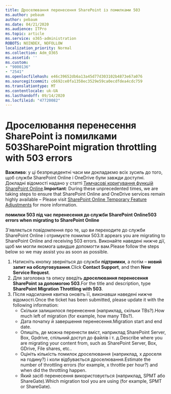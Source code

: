 ```yaml
---
title: Дроселювання перенесення SharePoint із помилками 503
ms.author: pebaum
author: pebaum
ms.date: 04/21/2020
ms.audience: ITPro
ms.topic: article
ms.service: o365-administration
ROBOTS: NOINDEX, NOFOLLOW
localization_priority: Normal
ms.collection: Adm_O365
ms.assetid: ''
ms.custom:
- "9000136"
- "2541"
ms.openlocfilehash: e46c39652db6a13a45d77d303102b4873e67a076
ms.sourcegitcommit: c6692ce0fa1358ec3529e59ca0ecdfdea4cdc759
ms.translationtype: MT
ms.contentlocale: uk-UA
ms.lasthandoff: 09/14/2020
ms.locfileid: "47720082"
---
```

# <a name="sharepoint-migration-throttling-with-503-errors"></a><span data-ttu-id="c335b-102">Дроселювання перенесення SharePoint із помилками 503</span><span class="sxs-lookup"><span data-stu-id="c335b-102">SharePoint migration throttling with 503 errors</span></span>

<span data-ttu-id="c335b-103">**Важливо**: у ці безпрецедентні часи ми докладаємо всіх зусиль до того, щоб служби SharePoint Online і OneDrive були завжди доступні. Докладні відомості надано у статті [Тимчасові коригування функцій SharePoint Online](https://aka.ms/ODSPAdjustments).</span><span class="sxs-lookup"><span data-stu-id="c335b-103">**Important**: During these unprecedented times, we are taking steps to ensure that SharePoint Online and OneDrive services remain highly available – Please visit [SharePoint Online Temporary Feature Adjustments](https://aka.ms/ODSPAdjustments) for more information.</span></span>

<span data-ttu-id="c335b-104">**помилки 503 під час перенесення до служби SharePoint Online**</span><span class="sxs-lookup"><span data-stu-id="c335b-104">**503 errors when migrating to SharePoint Online**</span></span>

<span data-ttu-id="c335b-105">З'являється повідомлення про те, що ви переходите до служби SharePoint Online і отримуєте помилки 503.</span><span class="sxs-lookup"><span data-stu-id="c335b-105">It appears you are migrating to SharePoint Online and receiving 503 errors.</span></span> <span data-ttu-id="c335b-106">Виконайте наведені нижче дії, щоб ми могли якомога швидше допомогти вам.</span><span class="sxs-lookup"><span data-stu-id="c335b-106">Please follow the steps below so we may assist you as soon as possible.</span></span> 

1. <span data-ttu-id="c335b-107">Натисніть кнопку зверніться до служби **підтримки**, а потім – **новий запит на обслуговування**.</span><span class="sxs-lookup"><span data-stu-id="c335b-107">Click **Contact Support**, and then **New Service Request**.</span></span>
2. <span data-ttu-id="c335b-108">Для заголовка та опису введіть **дроселювання перенесення SharePoint за допомогою 503**.</span><span class="sxs-lookup"><span data-stu-id="c335b-108">For the title and description, type **SharePoint Migration Throttling with 503**.</span></span>
3. <span data-ttu-id="c335b-109">Після надсилання квитка оновіть її, виконавши наведені нижче відомості.</span><span class="sxs-lookup"><span data-stu-id="c335b-109">Once the ticket has been submitted, please update it with the following information:</span></span>
    - <span data-ttu-id="c335b-110">Скільки залишилося перенесення (наприклад, скільки TBs?).</span><span class="sxs-lookup"><span data-stu-id="c335b-110">How much left of migration (for example, how many TBs?).</span></span>
    - <span data-ttu-id="c335b-111">Дата початку й завершення перенесення.</span><span class="sxs-lookup"><span data-stu-id="c335b-111">Migration start and end date.</span></span>
    - <span data-ttu-id="c335b-112">Опишіть, де можна перенести вміст, наприклад SharePoint Server, Box, Gpdrive, спільний доступ до файлів і т. д.</span><span class="sxs-lookup"><span data-stu-id="c335b-112">Describe where you are migrating your content from, such as SharePoint Server, Box, GDrive, File shares, etc..</span></span>
    - <span data-ttu-id="c335b-113">Оцініть кількість помилок дроселювання (наприклад, x дроселя на годину?) і коли відбувається дроселювання.</span><span class="sxs-lookup"><span data-stu-id="c335b-113">Estimate the number of throttling errors (for example, x throttle per hour?) and when did the throttling happen.</span></span>
    - <span data-ttu-id="c335b-114">Який засіб перенесення використовується (наприклад, SPMT або ShareGate).</span><span class="sxs-lookup"><span data-stu-id="c335b-114">Which migration tool you are using (for example, SPMT or ShareGate).</span></span>


